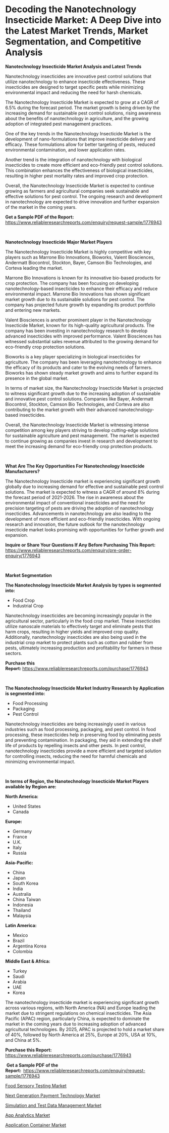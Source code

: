 <p><h1>Decoding the Nanotechnology Insecticide Market: A Deep Dive into the Latest Market Trends, Market Segmentation, and Competitive Analysis</h1></p><p><strong>Nanotechnology Insecticide Market Analysis and Latest Trends</strong></p>
<p><p>Nanotechnology insecticides are innovative pest control solutions that utilize nanotechnology to enhance insecticide effectiveness. These insecticides are designed to target specific pests while minimizing environmental impact and reducing the need for harsh chemicals.</p><p>The Nanotechnology Insecticide Market is expected to grow at a CAGR of 6.5% during the forecast period. The market growth is being driven by the increasing demand for sustainable pest control solutions, rising awareness about the benefits of nanotechnology in agriculture, and the growing adoption of integrated pest management practices.</p><p>One of the key trends in the Nanotechnology Insecticide Market is the development of nano-formulations that improve insecticide delivery and efficacy. These formulations allow for better targeting of pests, reduced environmental contamination, and lower application rates.</p><p>Another trend is the integration of nanotechnology with biological insecticides to create more efficient and eco-friendly pest control solutions. This combination enhances the effectiveness of biological insecticides, resulting in higher pest mortality rates and improved crop protection.</p><p>Overall, the Nanotechnology Insecticide Market is expected to continue growing as farmers and agricultural companies seek sustainable and effective solutions for pest control. The ongoing research and development in nanotechnology are expected to drive innovation and further expansion of the market in the coming years.</p></p>
<p><strong>Get a Sample PDF of the Report:&nbsp;</strong> <a href="https://www.reliableresearchreports.com/enquiry/request-sample/1776943">https://www.reliableresearchreports.com/enquiry/request-sample/1776943</a></p>
<p>&nbsp;</p>
<p><strong>Nanotechnology Insecticide Major Market Players</strong></p>
<p><p>The Nanotechnology Insecticide Market is highly competitive with key players such as Marrone Bio Innovations, Bioworks, Valent Biosciences, Andermatt Biocontrol, Stockton, Bayer, Camson Bio Technologies, and Corteva leading the market.</p><p>Marrone Bio Innovations is known for its innovative bio-based products for crop protection. The company has been focusing on developing nanotechnology-based insecticides to enhance their efficacy and reduce environmental impact. Marrone Bio Innovations has shown significant market growth due to its sustainable solutions for pest control. The company has projected future growth by expanding its product portfolio and entering new markets.</p><p>Valent Biosciences is another prominent player in the Nanotechnology Insecticide Market, known for its high-quality agricultural products. The company has been investing in nanotechnology research to develop advanced insecticides with improved performance. Valent Biosciences has witnessed substantial sales revenue attributed to the growing demand for eco-friendly crop protection solutions.</p><p>Bioworks is a key player specializing in biological insecticides for agriculture. The company has been leveraging nanotechnology to enhance the efficacy of its products and cater to the evolving needs of farmers. Bioworks has shown steady market growth and aims to further expand its presence in the global market.</p><p>In terms of market size, the Nanotechnology Insecticide Market is projected to witness significant growth due to the increasing adoption of sustainable and innovative pest control solutions. Companies like Bayer, Andermatt Biocontrol, Stockton, Camson Bio Technologies, and Corteva are also contributing to the market growth with their advanced nanotechnology-based insecticides.</p><p>Overall, the Nanotechnology Insecticide Market is witnessing intense competition among key players striving to develop cutting-edge solutions for sustainable agriculture and pest management. The market is expected to continue growing as companies invest in research and development to meet the increasing demand for eco-friendly crop protection products.</p></p>
<p>&nbsp;</p>
<p><strong>What Are The Key Opportunities For Nanotechnology Insecticide Manufacturers?</strong></p>
<p><p>The Nanotechnology Insecticide market is experiencing significant growth globally due to increasing demand for effective and sustainable pest control solutions. The market is expected to witness a CAGR of around 8% during the forecast period of 2021-2026. The rise in awareness about the environmental impact of conventional insecticides and the need for precision targeting of pests are driving the adoption of nanotechnology insecticides. Advancements in nanotechnology are also leading to the development of more efficient and eco-friendly insecticides. With ongoing research and innovation, the future outlook for the nanotechnology insecticide market looks promising with opportunities for further growth and expansion.</p></p>
<p><strong>Inquire or Share Your Questions If Any Before Purchasing This Report:</strong> <a href="https://www.reliableresearchreports.com/enquiry/pre-order-enquiry/1776943">https://www.reliableresearchreports.com/enquiry/pre-order-enquiry/1776943</a></p>
<p>&nbsp;</p>
<p><strong>Market Segmentation</strong></p>
<p><strong>The Nanotechnology Insecticide Market Analysis by types is segmented into:</strong></p>
<p><ul><li>Food Crop</li><li>Industrial Crop</li></ul></p>
<p><p>Nanotechnology insecticides are becoming increasingly popular in the agricultural sector, particularly in the food crop market. These insecticides utilize nanoscale materials to effectively target and eliminate pests that harm crops, resulting in higher yields and improved crop quality. Additionally, nanotechnology insecticides are also being used in the industrial crop market to protect plants such as cotton and rubber from pests, ultimately increasing production and profitability for farmers in these sectors.</p></p>
<p><strong>Purchase this Report:&nbsp;</strong><a href="https://www.reliableresearchreports.com/purchase/1776943">https://www.reliableresearchreports.com/purchase/1776943</a></p>
<p>&nbsp;</p>
<p><strong>The Nanotechnology Insecticide Market Industry Research by Application is segmented into:</strong></p>
<p><ul><li>Food Processing</li><li>Packaging</li><li>Pest Control</li></ul></p>
<p><p>Nanotechnology insecticides are being increasingly used in various industries such as food processing, packaging, and pest control. In food processing, these insecticides help in preserving food by eliminating pests and preventing contamination. In packaging, they aid in extending the shelf life of products by repelling insects and other pests. In pest control, nanotechnology insecticides provide a more efficient and targeted solution for controlling insects, reducing the need for harmful chemicals and minimizing environmental impact.</p></p>
<p>&nbsp;</p>
<p><strong>In terms of Region, the Nanotechnology Insecticide Market Players available by Region are:</strong></p>
<p>
    <p> <strong> North America: </strong>
        <ul>
            <li>United States</li>
            <li>Canada</li>
        </ul>
        </p> 
    <p> <strong> Europe: </strong>
        <ul>
            <li>Germany</li>
            <li>France</li>
            <li>U.K.</li>
            <li>Italy</li>
            <li>Russia</li>
        </ul>
        </p> 
    <p> <strong> Asia-Pacific: </strong>
        <ul>
            <li>China</li>
            <li>Japan</li>
            <li>South Korea</li>
            <li>India</li>
            <li>Australia</li>
            <li>China Taiwan</li>
            <li>Indonesia</li>
            <li>Thailand</li>
            <li>Malaysia</li>
        </ul>
        </p> 
    <p> <strong> Latin America: </strong>
        <ul>
            <li>Mexico</li>
            <li>Brazil</li>
            <li>Argentina Korea</li>
            <li>Colombia</li>
        </ul>
        </p> 
    <p> <strong> Middle East & Africa: </strong>
        <ul>
            <li>Turkey</li>
            <li>Saudi</li>
            <li>Arabia</li>
            <li>UAE</li>
            <li>Korea</li>
        </ul>
    </p>
    </p>
<p><p>The nanotechnology insecticide market is experiencing significant growth across various regions, with North America (NA) and Europe leading the market due to stringent regulations on chemical insecticides. The Asia Pacific (APAC) region, particularly China, is expected to dominate the market in the coming years due to increasing adoption of advanced agricultural technologies. By 2025, APAC is projected to hold a market share of 40%, followed by North America at 25%, Europe at 20%, USA at 10%, and China at 5%.</p></p>
<p><strong>Purchase this Report: </strong><a href="https://www.reliableresearchreports.com/purchase/1776943">https://www.reliableresearchreports.com/purchase/1776943</a></p>
<p>&nbsp;<strong>Get a Sample PDF of the Report:&nbsp;&nbsp;</strong><a href="https://www.reliableresearchreports.com/enquiry/request-sample/1776943">https://www.reliableresearchreports.com/enquiry/request-sample/1776943</a></p>
<p><strong></strong></p>
<p><p><a href="https://medium.com/@nelsonhauck/food-sensory-testing-market-size-market-outlook-and-market-forecast-2024-to-2031-e79671bea3ad">Food Sensory Testing Market</a></p><p><a href="https://medium.com/@angelageorge32/next-generation-payment-technology-market-report-reveals-the-latest-trends-and-growth-opportunities-2938cd231ef7">Next Generation Payment Technology Market</a></p><p><a href="https://medium.com/@angelageorge32/simulation-and-test-data-management-market-comprehensive-assessment-by-type-application-and-248e3d9cbbbb">Simulation and Test Data Management Market</a></p><p><a href="https://medium.com/@irwingibson727/app-analytics-market-share-evolution-and-market-growth-trends-2024-2031-b122679cefe1">App Analytics Market</a></p><p><a href="https://medium.com/@irwingibson727/application-container-market-insights-into-market-cagr-market-trends-and-growth-strategies-ee0f944785a0">Application Container Market</a></p></p>